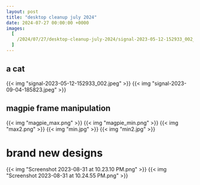 ```yaml
---
layout: post
title: "desktop cleanup july 2024"
date: 2024-07-27 00:00:00 +0000
images:
  [
    /2024/07/27/desktop-cleanup-july-2024/signal-2023-05-12-152933_002_hu4ff96ae5e36fd31acd1a778bfb03b933_552778_1800x1800_fit_q75_box.jpeg,
  ]
---
```


## a cat

{{< img "signal-2023-05-12-152933_002.jpeg" >}}
{{< img "signal-2023-09-04-185823.jpeg" >}}

## magpie frame manipulation

{{< img "magpie_max.png" >}}
{{< img "magpie_min.png" >}}
{{< img "max2.png" >}}
{{< img "min.jpg" >}}
{{< img "min2.jpg" >}}

# brand new designs

{{< img "Screenshot 2023-08-31 at 10.23.10 PM.png" >}}
{{< img "Screenshot 2023-08-31 at 10.24.55 PM.png" >}}
